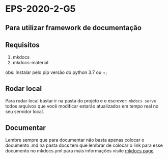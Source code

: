 # EPS-2020-2-G5

## Para utilizar framework de documentação

## Requisitos
1. mkdocs
2. mkdocs-material

obs: Instalar pelo pip versão do python 3.7 ou +;

## Rodar local   
Para rodar local bastar ir na pasta do projeto e e escrever: `mkdocs serve`
todos arquivos que você modificar estarão atualizados em tempo real no seu
servidor local.

## Documentar
Lembre sempre que para documentar não basta apenas colocar o documento .md na
pasta docs tem que lembrar de colocar o link para esse documento no mkdocs.yml
para mais informações visite [mkdocs page](https://www.mkdocs.org/)
